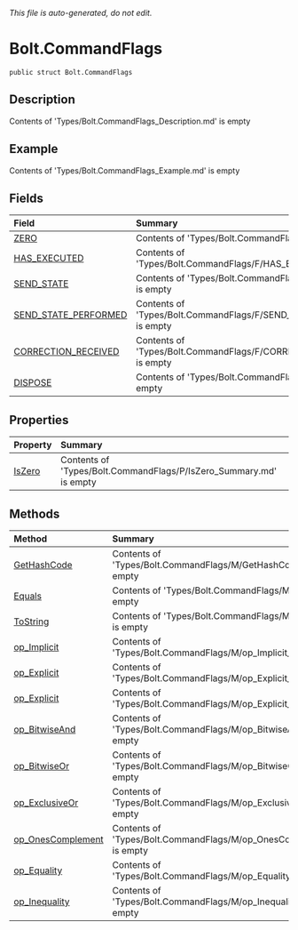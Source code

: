 *This file is auto-generated, do not edit.*

# Bolt.CommandFlags
`public struct Bolt.CommandFlags`
## Description
Contents of 'Types/Bolt.CommandFlags_Description.md' is empty
## Example
Contents of 'Types/Bolt.CommandFlags_Example.md' is empty
## Fields
| Field | Summary |
|:-----|:--------|
|[ZERO](Bolt.CommandFlags/F/ZERO.md)|Contents of 'Types/Bolt.CommandFlags/F/ZERO_Summary.md' is empty|
|[HAS_EXECUTED](Bolt.CommandFlags/F/HAS_EXECUTED.md)|Contents of 'Types/Bolt.CommandFlags/F/HAS_EXECUTED_Summary.md' is empty|
|[SEND_STATE](Bolt.CommandFlags/F/SEND_STATE.md)|Contents of 'Types/Bolt.CommandFlags/F/SEND_STATE_Summary.md' is empty|
|[SEND_STATE_PERFORMED](Bolt.CommandFlags/F/SEND_STATE_PERFORMED.md)|Contents of 'Types/Bolt.CommandFlags/F/SEND_STATE_PERFORMED_Summary.md' is empty|
|[CORRECTION_RECEIVED](Bolt.CommandFlags/F/CORRECTION_RECEIVED.md)|Contents of 'Types/Bolt.CommandFlags/F/CORRECTION_RECEIVED_Summary.md' is empty|
|[DISPOSE](Bolt.CommandFlags/F/DISPOSE.md)|Contents of 'Types/Bolt.CommandFlags/F/DISPOSE_Summary.md' is empty|
## Properties
| Property | Summary |
|:-----|:--------|
|[IsZero](Bolt.CommandFlags/P/IsZero.md)|Contents of 'Types/Bolt.CommandFlags/P/IsZero_Summary.md' is empty|
## Methods
| Method | Summary |
|:-----|:--------|
|[GetHashCode](Bolt.CommandFlags/M/GetHashCode.md)|Contents of 'Types/Bolt.CommandFlags/M/GetHashCode_Summary.md' is empty|
|[Equals](Bolt.CommandFlags/M/Equals.md)|Contents of 'Types/Bolt.CommandFlags/M/Equals_Summary.md' is empty|
|[ToString](Bolt.CommandFlags/M/ToString.md)|Contents of 'Types/Bolt.CommandFlags/M/ToString_Summary.md' is empty|
|[op_Implicit](Bolt.CommandFlags/M/op_Implicit.md)|Contents of 'Types/Bolt.CommandFlags/M/op_Implicit_Summary.md' is empty|
|[op_Explicit](Bolt.CommandFlags/M/op_Explicit.md)|Contents of 'Types/Bolt.CommandFlags/M/op_Explicit_Summary.md' is empty|
|[op_Explicit](Bolt.CommandFlags/M/op_Explicit.md)|Contents of 'Types/Bolt.CommandFlags/M/op_Explicit_Summary.md' is empty|
|[op_BitwiseAnd](Bolt.CommandFlags/M/op_BitwiseAnd.md)|Contents of 'Types/Bolt.CommandFlags/M/op_BitwiseAnd_Summary.md' is empty|
|[op_BitwiseOr](Bolt.CommandFlags/M/op_BitwiseOr.md)|Contents of 'Types/Bolt.CommandFlags/M/op_BitwiseOr_Summary.md' is empty|
|[op_ExclusiveOr](Bolt.CommandFlags/M/op_ExclusiveOr.md)|Contents of 'Types/Bolt.CommandFlags/M/op_ExclusiveOr_Summary.md' is empty|
|[op_OnesComplement](Bolt.CommandFlags/M/op_OnesComplement.md)|Contents of 'Types/Bolt.CommandFlags/M/op_OnesComplement_Summary.md' is empty|
|[op_Equality](Bolt.CommandFlags/M/op_Equality.md)|Contents of 'Types/Bolt.CommandFlags/M/op_Equality_Summary.md' is empty|
|[op_Inequality](Bolt.CommandFlags/M/op_Inequality.md)|Contents of 'Types/Bolt.CommandFlags/M/op_Inequality_Summary.md' is empty|
